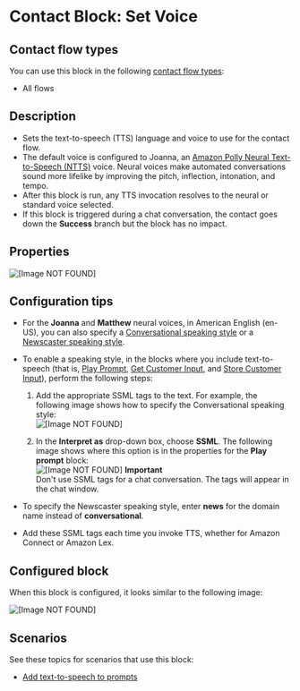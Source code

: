 # Contact Block: Set Voice<a name="set-voice"></a>

## Contact flow types<a name="set-voice-types"></a>

You can use this block in the following [contact flow types](create-contact-flow.md#contact-flow-types):
+ All flows

## Description<a name="set-voice-description"></a>
+ Sets the text\-to\-speech \(TTS\) language and voice to use for the contact flow\.
+ The default voice is configured to Joanna, an [Amazon Polly Neural Text\-to\-Speech \(NTTS\)](https://docs.aws.amazon.com/polly/latest/dg/NTTS-main.html) voice\. Neural voices make automated conversations sound more lifelike by improving the pitch, inflection, intonation, and tempo\.
+ After this block is run, any TTS invocation resolves to the neural or standard voice selected\.
+ If this block is triggered during a chat conversation, the contact goes down the **Success** branch but the block has no impact\.

## Properties<a name="set-voice-properties"></a>

![\[Image NOT FOUND\]](http://docs.aws.amazon.com/connect/latest/adminguide/images/set-voice-properties.png)

## Configuration tips<a name="set-voice-tips"></a>
+ For the **Joanna** and **Matthew** neural voices, in American English \(en\-US\), you can also specify a [Conversational speaking style](https://docs.aws.amazon.com/polly/latest/dg/ntts-speakingstyles.html) or a [Newscaster speaking style](https://docs.aws.amazon.com/polly/latest/dg/ntts-speakingstyles.html)\.
+ To enable a speaking style, in the blocks where you include text\-to\-speech \(that is, [Play Prompt](play.md), [Get Customer Input](get-customer-input.md), and [Store Customer Input](store-customer-input.md)\), perform the following steps:

  1. Add the appropriate SSML tags to the text\. For example, the following image shows how to specify the Conversational speaking style:  
![\[Image NOT FOUND\]](http://docs.aws.amazon.com/connect/latest/adminguide/images/set-voice-tts-example.png)

  1. In the **Interpret as** drop\-down box, choose **SSML**\. The following image shows where this option is in the properties for the **Play prompt** block:  
![\[Image NOT FOUND\]](http://docs.aws.amazon.com/connect/latest/adminguide/images/set-voice-tts-example2.png)
**Important**  
Don't use SSML tags for a chat conversation\. The tags will appear in the chat window\.
+ To specify the Newscaster speaking style, enter **news** for the domain name instead of **conversational**\.
+ Add these SSML tags each time you invoke TTS, whether for Amazon Connect or Amazon Lex\.

## Configured block<a name="set-voice-configured"></a>

When this block is configured, it looks similar to the following image:

![\[Image NOT FOUND\]](http://docs.aws.amazon.com/connect/latest/adminguide/images/set-voice-configured.png)

## Scenarios<a name="set-voice-scenarios"></a>

See these topics for scenarios that use this block:
+ [Add text\-to\-speech to prompts](text-to-speech.md)